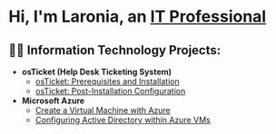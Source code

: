 <h1>Hi, I'm Laronia, an <a href="https://linkedin.com/in/Laronia">IT Professional</a> </h1>

<h2>👨‍💻 Information Technology Projects:</h2>

- <b>osTicket (Help Desk Ticketing System)</b>
  - [osTicket: Prerequisites and Installation](https://github.com/lgnichols/osticket-prereqs)
  - [osTicket: Post-Installation Configuration](https://github.com/lgnichols/post-install-config)    
- <b>Microsoft Azure</b>
  - [Create a Virtual Machine with Azure](https://github.com/lgnichols/msazure.git)
  - [Configuring Active Directory within Azure VMs](https://github.com/lgnichols/configure-ad.git)
  
  
